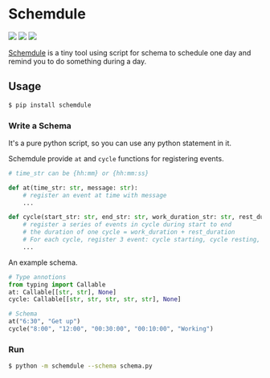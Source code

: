 # Schemdule

![](https://github.com/StardustDL/schemdule/workflows/CI/badge.svg) ![](https://img.shields.io/github/license/StardustDL/schemdule.svg) [![](https://img.shields.io/pypi/dm/schemdule)](https://pypi.org/project/schemdule/)

[Schemdule](https://github.com/StardustDL/schemdule) is a tiny tool using script for schema to schedule one day and remind you to do something during a day.

## Usage

```sh
$ pip install schemdule
```

### Write a Schema

It's a pure python script, so you can use any python statement in it.

Schemdule provide `at` and `cycle` functions for registering events.

```python
# time_str can be {hh:mm} or {hh:mm:ss}

def at(time_str: str, message: str):
    # register an event at time with message
    ...

def cycle(start_str: str, end_str: str, work_duration_str: str, rest_duration_str: str, message: str):
    # register a series of events in cycle during start to end
    # the duration of one cycle = work_duration + rest_duration
    # For each cycle, register 3 event: cycle starting, cycle resting, cycle ending
    ...
```

An example schema.

```python
# Type annotions
from typing import Callable
at: Callable[[str, str], None]
cycle: Callable[[str, str, str, str, str], None]

# Schema
at("6:30", "Get up")
cycle("8:00", "12:00", "00:30:00", "00:10:00", "Working")
```

### Run

```sh
$ python -m schemdule --schema schema.py
```
